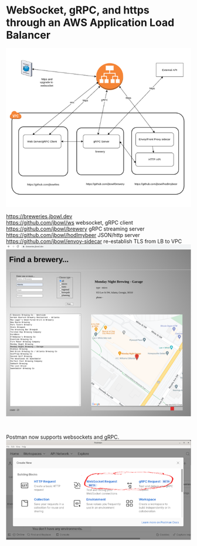 # WebSocket, gRPC, and https <br> through an AWS Application Load Balancer

![GitHub Logo](/images/arch.png)


https://breweries.jbowl.dev <br>
https://github.com/jbowl/ws   websocket, gRPC client <br>
https://github.com/jbowl/brewery    gRPC streaming server <br>
https://github.com/jbowl/hodlmybeer  JSON/http server <br>
https://github.com/jbowl/envoy-sidecar  re-establish TLS from LB to VPC<br>
![GitHub Logo](/images/breweries.png)

<br>

Postman now supports websockets and gRPC.
![GitHub Logo](/images/betapostman.png)
